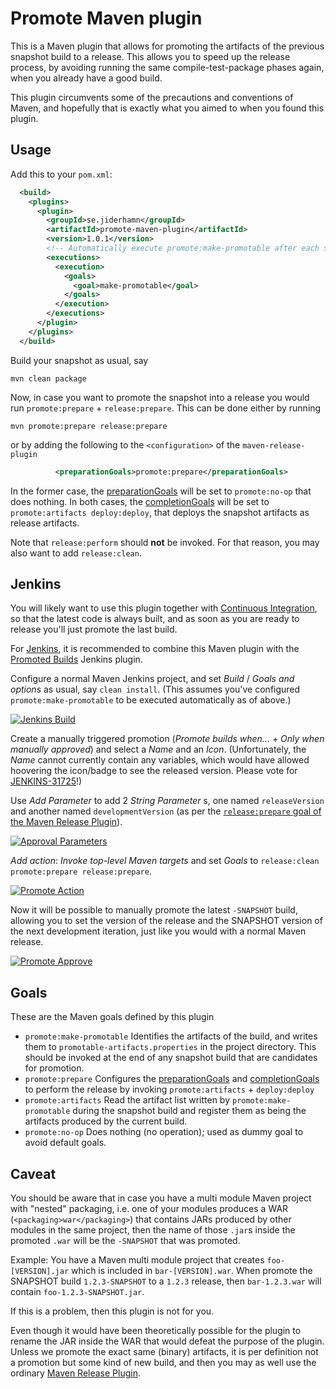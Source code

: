 # Promote Maven plugin

This is a Maven plugin that allows for promoting the artifacts of the previous snapshot build to a release. This allows you to speed
up the release process, by avoiding running the same compile-test-package phases again, when you already have a good build.

This plugin circumvents some of the precautions and conventions of Maven, and hopefully that is exactly what you aimed to when
you found this plugin.
 
## Usage
Add this to your `pom.xml`:
```xml
  <build>
    <plugins>
      <plugin>
        <groupId>se.jiderhamn</groupId>
        <artifactId>promote-maven-plugin</artifactId>
        <version>1.0.1</version>
        <!-- Automatically execute promote:make-promotable after each snapshot build -->
        <executions>
          <execution>
            <goals>
              <goal>make-promotable</goal>
            </goals>
          </execution>
        </executions>
      </plugin>
    </plugins>
  </build>
```

Build your snapshot as usual, say
```
mvn clean package
```

Now, in case you want to promote the snapshot into a release you would run `promote:prepare` + `release:prepare`. This
can be done either by running
```
mvn promote:prepare release:prepare
```
or by adding the following to the `<configuration>` of the `maven-release-plugin`
```xml
          <preparationGoals>promote:prepare</preparationGoals>
```
In the former case, the [preparationGoals](http://maven.apache.org/maven-release/maven-release-plugin/prepare-mojo.html#preparationGoals)
will be set to `promote:no-op` that does nothing. In both cases, the [completionGoals](http://maven.apache.org/maven-release/maven-release-plugin/prepare-mojo.html#completionGoals)
will be set to `promote:artifacts deploy:deploy`, that deploys the snapshot artifacts as release artifacts.

Note that `release:perform` should **not** be invoked. For that reason, you may also want to add `release:clean`.

## Jenkins
You will likely want to use this plugin together with [Continuous Integration](https://en.wikipedia.org/wiki/Continuous_integration),
so that the latest code is always built, and as soon as you are ready to release you'll just promote the last build.

For [Jenkins](https://jenkins.io/), it is recommended to combine this Maven plugin with the 
[Promoted Builds](https://wiki.jenkins-ci.org/display/JENKINS/Promoted+Builds+Plugin) Jenkins plugin.

Configure a normal Maven Jenkins project, and set _Build_ / _Goals and options_ as usual, say `clean install`. (This assumes
you've configured `promote:make-promotable` to be executed automatically as of above.)

[![Jenkins Build](https://cdn.rawgit.com/mjiderhamn/promote-maven-plugin/master/images/jenkins_build_65p.png)](https://cdn.rawgit.com/mjiderhamn/promote-maven-plugin/master/images/jenkins_build.png)

Create a manually triggered promotion (_Promote builds when..._ + _Only when manually approved_) and select a _Name_ and an _Icon_.
(Unfortunately, the _Name_ cannot currently contain any variables, which would have allowed hoovering the icon/badge to see the 
released version. Please vote for [JENKINS-31725](https://issues.jenkins-ci.org/browse/JENKINS-31725)!)

Use _Add Parameter_ to add 2 _String Parameter_ s, one named `releaseVersion` and another named `developmentVersion`
(as per the [`release:prepare` goal of the Maven Release Plugin](https://maven.apache.org/maven-release/maven-release-plugin/prepare-mojo.html)).

[![Approval Parameters](https://cdn.rawgit.com/mjiderhamn/promote-maven-plugin/master/images/jenkins_promote_parameters_65p.png)](https://cdn.rawgit.com/mjiderhamn/promote-maven-plugin/master/images/jenkins_promote_parameters.png)

_Add action_: _Invoke top-level Maven targets_ and set _Goals_ to `release:clean promote:prepare release:prepare`.

[![Promote Action](https://cdn.rawgit.com/mjiderhamn/promote-maven-plugin/master/images/jenkins_promote_actions_65p.png)](https://cdn.rawgit.com/mjiderhamn/promote-maven-plugin/master/images/jenkins_promote_actions.png)

Now it will be possible to manually promote the latest `-SNAPSHOT` build, allowing you to set the version of the release and the
SNAPSHOT version of the next development iteration, just like you would with a normal Maven release. 

[![Promote Approve](https://cdn.rawgit.com/mjiderhamn/promote-maven-plugin/master/images/jenkins_promote_approve_65p.png)](https://cdn.rawgit.com/mjiderhamn/promote-maven-plugin/master/images/jenkins_promote_approve.png)

## Goals
These are the Maven goals defined by this plugin
* `promote:make-promotable` Identifies the artifacts of the build, and writes them to `promotable-artifacts.properties` in the project directory.
 This should be invoked at the end of any snapshot build that are candidates for promotion.
* `promote:prepare` Configures the [preparationGoals](http://maven.apache.org/maven-release/maven-release-plugin/prepare-mojo.html#preparationGoals)
 and [completionGoals](http://maven.apache.org/maven-release/maven-release-plugin/prepare-mojo.html#completionGoals)
 to perform the release by invoking `promote:artifacts` + `deploy:deploy` 
* `promote:artifacts` Read the artifact list written by `promote:make-promotable` during the snapshot build and register 
 them as being the artifacts produced by the current build.
* `promote:no-op` Does nothing (no operation); used as dummy goal to avoid default goals.

## Caveat
You should be aware that in case you have a multi module Maven project with "nested" packaging, i.e. one of your modules produces a 
WAR (`<packaging>war</packaging>`) that contains JARs produced by other modules in the same project, then the name of 
those `.jar`s inside the promoted `.war` will be the `-SNAPSHOT` that was promoted.

Example: You have a Maven multi module project that creates `foo-[VERSION].jar` which is included in `bar-[VERSION].war`.
When promote the SNAPSHOT build `1.2.3-SNAPSHOT` to a `1.2.3` release, then `bar-1.2.3.war` will 
contain `foo-1.2.3-SNAPSHOT.jar`.

If this is a problem, then this plugin is not for you.

Even though it would have been theoretically possible for the plugin to rename the JAR inside the WAR that would defeat the purpose
of the plugin. Unless we promote the exact same (binary) artifacts, it is per definition not a promotion but some kind of new 
build, and then you may as well use the ordinary [Maven Release Plugin](https://maven.apache.org/maven-release/maven-release-plugin/).